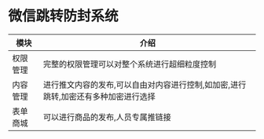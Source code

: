 # 微信跳转防封系统

| 模块 | 介绍 |
| ------ | ------ |
| 权限管理 | 完整的权限管理可以对整个系统进行超细粒度控制 |
| 内容管理 | 进行推文内容的发布,可以自由对内容进行控制,如加密,进行跳转,加密还有多种加密进行选择 |
| 表单商城 | 可以进行商品的发布,人员专属推链接 |